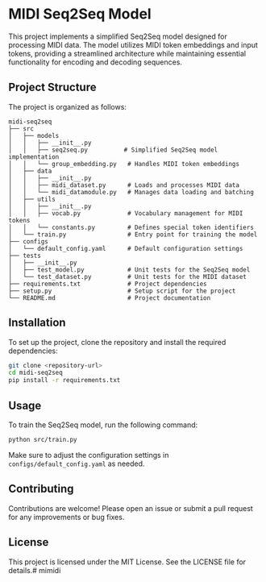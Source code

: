 # MIDI Seq2Seq Model

This project implements a simplified Seq2Seq model designed for processing MIDI data. The model utilizes MIDI token embeddings and input tokens, providing a streamlined architecture while maintaining essential functionality for encoding and decoding sequences.

## Project Structure

The project is organized as follows:

```
midi-seq2seq
├── src
│   ├── models
│   │   ├── __init__.py
│   │   ├── seq2seq.py          # Simplified Seq2Seq model implementation
│   │   └── group_embedding.py   # Handles MIDI token embeddings
│   ├── data
│   │   ├── __init__.py
│   │   ├── midi_dataset.py      # Loads and processes MIDI data
│   │   └── midi_datamodule.py   # Manages data loading and batching
│   ├── utils
│   │   ├── __init__.py
│   │   ├── vocab.py             # Vocabulary management for MIDI tokens
│   │   └── constants.py         # Defines special token identifiers
│   └── train.py                 # Entry point for training the model
├── configs
│   └── default_config.yaml      # Default configuration settings
├── tests
│   ├── __init__.py
│   ├── test_model.py            # Unit tests for the Seq2Seq model
│   └── test_dataset.py          # Unit tests for the MIDI dataset
├── requirements.txt             # Project dependencies
├── setup.py                     # Setup script for the project
└── README.md                    # Project documentation
```

## Installation

To set up the project, clone the repository and install the required dependencies:

```bash
git clone <repository-url>
cd midi-seq2seq
pip install -r requirements.txt
```

## Usage

To train the Seq2Seq model, run the following command:

```bash
python src/train.py
```

Make sure to adjust the configuration settings in `configs/default_config.yaml` as needed.

## Contributing

Contributions are welcome! Please open an issue or submit a pull request for any improvements or bug fixes.

## License

This project is licensed under the MIT License. See the LICENSE file for details.# mimidi
